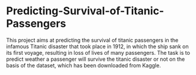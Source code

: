 # Predicting-Survival-of-Titanic-Passengers

This project aims at predicting the survival of titanic passengers in the infamous Titanic disaster that took place in 1912, in which the ship sank on its first voyage, resulting in loss of lives of many passengers.
The task is to predict weather a passenger will survive the titanic disaster or not on the basis of the dataset, which has been downloaded from Kaggle.
